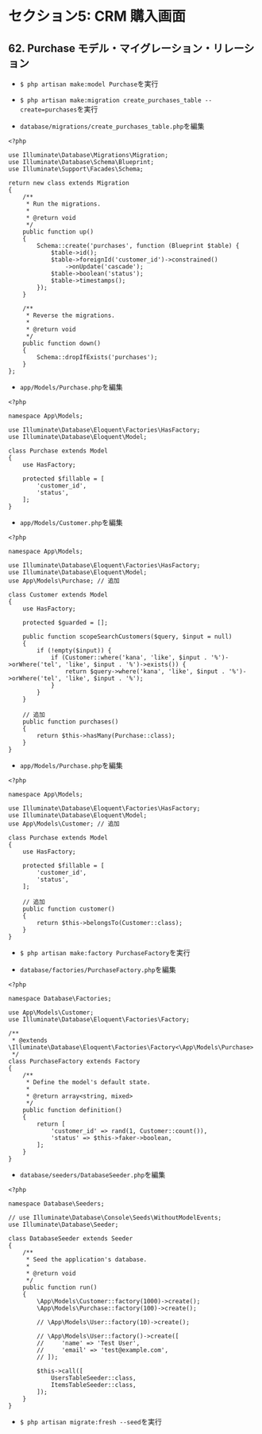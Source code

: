 # セクション5: CRM 購入画面

## 62. Purchase モデル・マイグレーション・リレーション

+ `$ php artisan make:model Purchase`を実行<br>

+ `$ php artisan make:migration create_purchases_table --create=purchases`を実行<br>

+ `database/migrations/create_purchases_table.php`を編集<br>

```php:create_purchases_table.php
<?php

use Illuminate\Database\Migrations\Migration;
use Illuminate\Database\Schema\Blueprint;
use Illuminate\Support\Facades\Schema;

return new class extends Migration
{
    /**
     * Run the migrations.
     *
     * @return void
     */
    public function up()
    {
        Schema::create('purchases', function (Blueprint $table) {
            $table->id();
            $table->foreignId('customer_id')->constrained()
                ->onUpdate('cascade');
            $table->boolean('status');
            $table->timestamps();
        });
    }

    /**
     * Reverse the migrations.
     *
     * @return void
     */
    public function down()
    {
        Schema::dropIfExists('purchases');
    }
};
```

+ `app/Models/Purchase.php`を編集<br>

```php:Purchase.php
<?php

namespace App\Models;

use Illuminate\Database\Eloquent\Factories\HasFactory;
use Illuminate\Database\Eloquent\Model;

class Purchase extends Model
{
    use HasFactory;

    protected $fillable = [
        'customer_id',
        'status',
    ];
}
```

+ `app/Models/Customer.php`を編集<br>

```php:Customer.php
<?php

namespace App\Models;

use Illuminate\Database\Eloquent\Factories\HasFactory;
use Illuminate\Database\Eloquent\Model;
use App\Models\Purchase; // 追加

class Customer extends Model
{
    use HasFactory;

    protected $guarded = [];

    public function scopeSearchCustomers($query, $input = null)
    {
        if (!empty($input)) {
            if (Customer::where('kana', 'like', $input . '%')->orWhere('tel', 'like', $input . '%')->exists()) {
                return $query->where('kana', 'like', $input . '%')->orWhere('tel', 'like', $input . '%');
            }
        }
    }

    // 追加
    public function purchases()
    {
        return $this->hasMany(Purchase::class);
    }
}
```

+ `app/Models/Purchase.php`を編集<br>

```php:Purchase.php
<?php

namespace App\Models;

use Illuminate\Database\Eloquent\Factories\HasFactory;
use Illuminate\Database\Eloquent\Model;
use App\Models\Customer; // 追加

class Purchase extends Model
{
    use HasFactory;

    protected $fillable = [
        'customer_id',
        'status',
    ];

    // 追加
    public function customer()
    {
        return $this->belongsTo(Customer::class);
    }
}
```

+ `$ php artisan make:factory PurchaseFactory`を実行<br>

+ `database/factories/PurchaseFactory.php`を編集<br>

```php:PurchaseFactory.php
<?php

namespace Database\Factories;

use App\Models\Customer;
use Illuminate\Database\Eloquent\Factories\Factory;

/**
 * @extends \Illuminate\Database\Eloquent\Factories\Factory<\App\Models\Purchase>
 */
class PurchaseFactory extends Factory
{
    /**
     * Define the model's default state.
     *
     * @return array<string, mixed>
     */
    public function definition()
    {
        return [
            'customer_id' => rand(1, Customer::count()),
            'status' => $this->faker->boolean,
        ];
    }
}
```

+ `database/seeders/DatabaseSeeder.php`を編集<br>

```php:DatabaseSeeder.php
<?php

namespace Database\Seeders;

// use Illuminate\Database\Console\Seeds\WithoutModelEvents;
use Illuminate\Database\Seeder;

class DatabaseSeeder extends Seeder
{
    /**
     * Seed the application's database.
     *
     * @return void
     */
    public function run()
    {
        \App\Models\Customer::factory(1000)->create();
        \App\Models\Purchase::factory(100)->create();

        // \App\Models\User::factory(10)->create();

        // \App\Models\User::factory()->create([
        //     'name' => 'Test User',
        //     'email' => 'test@example.com',
        // ]);

        $this->call([
            UsersTableSeeder::class,
            ItemsTableSeeder::class,
        ]);
    }
}
```

+ `$ php artisan migrate:fresh --seed`を実行<br>
